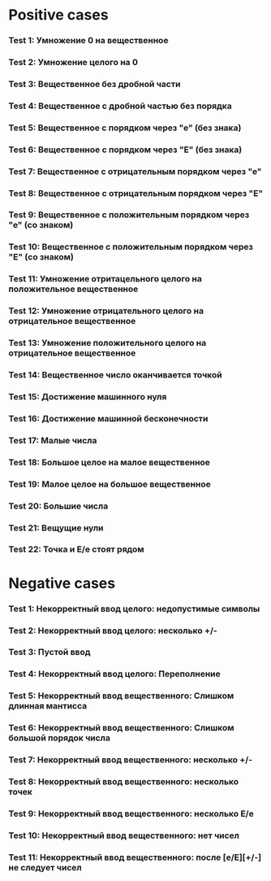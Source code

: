 
# Positive cases

### Test 1: Умножение 0 на вещественное

### Test 2: Умножение целого на 0

### Test 3: Вещественное без дробной части

### Test 4: Вещественное с дробной частью без порядка

### Test 5: Вещественное с порядком через "е" (без знака)
 
### Test 6: Вещественное с порядком через "Е" (без знака)

### Test 7: Вещественное с отрицательным порядком через "е"

### Test 8: Вещественное с отрицательным порядком через "E"

### Test 9: Вещественное с положительным порядком через "е" (со знаком)

### Test 10: Вещественное с положительным порядком через "E" (со знаком)

### Test 11: Умножение отритацельного целого на положительное вещественное

### Test 12: Умножение отрицательного целого на отрицательное вещественное

### Test 13: Умножение положительного целого на отрицательное вещественное

### Test 14: Вещественное число оканчивается точкой

### Test 15: Достижение машинного нуля

### Test 16: Достижение машинной бесконечности

### Test 17: Малые числа

### Test 18: Большое целое на малое вещественное

### Test 19: Малое целое на большое вещественное

### Test 20: Большие числа

### Test 21: Вещущие нули

### Test 22: Точка и E/e стоят рядом


# Negative cases

### Test 1: Некорректный ввод целого: недопустимые символы

### Test 2: Некорректный ввод целого: несколько +/-

### Test 3: Пустой ввод

### Test 4: Некорректный ввод целого: Переполнение

### Test 5: Некорректный ввод вещественного: Слишком длинная мантисса

### Test 6: Некорректный ввод вещественного: Слишком большой порядок числа

### Test 7: Некорректный ввод вещественного: несколько +/-

### Test 8: Некорректный ввод вещественного: несколько точек

### Test 9: Некорректный ввод вещественного: несколько E/e

### Test 10: Некорректный ввод вещественного: нет чисел

### Test 11: Некорректный ввод вещественного: после [e/E][+/-] не следует чисел